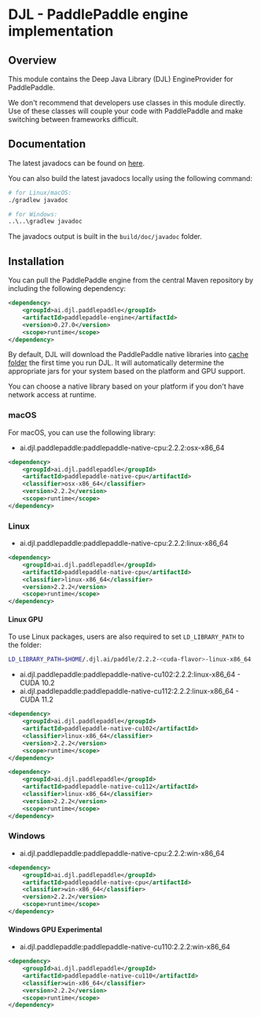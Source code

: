 # DJL - PaddlePaddle engine implementation

## Overview

This module contains the Deep Java Library (DJL) EngineProvider for PaddlePaddle.

We don't recommend that developers use classes in this module directly.
Use of these classes will couple your code with PaddlePaddle and make switching between frameworks difficult.

## Documentation

The latest javadocs can be found on [here](https://javadoc.io/doc/ai.djl.paddlepaddle/paddlepaddle-engine/latest/index.html).

You can also build the latest javadocs locally using the following command:

```sh
# for Linux/macOS:
./gradlew javadoc

# for Windows:
..\..\gradlew javadoc
```
The javadocs output is built in the `build/doc/javadoc` folder.


## Installation
You can pull the PaddlePaddle engine from the central Maven repository by including the following dependency:

```xml
<dependency>
    <groupId>ai.djl.paddlepaddle</groupId>
    <artifactId>paddlepaddle-engine</artifactId>
    <version>0.27.0</version>
    <scope>runtime</scope>
</dependency>
```

By default, DJL will download the PaddlePaddle native libraries into [cache folder](../../../docs/development/cache_management.md) the first time you run DJL.
It will automatically determine the appropriate jars for your system based on the platform and GPU support.

You can choose a native library based on your platform if you don't have network access at runtime.

### macOS
For macOS, you can use the following library:

- ai.djl.paddlepaddle:paddlepaddle-native-cpu:2.2.2:osx-x86_64

```xml
<dependency>
    <groupId>ai.djl.paddlepaddle</groupId>
    <artifactId>paddlepaddle-native-cpu</artifactId>
    <classifier>osx-x86_64</classifier>
    <version>2.2.2</version>
    <scope>runtime</scope>
</dependency>
```

### Linux

- ai.djl.paddlepaddle:paddlepaddle-native-cpu:2.2.2:linux-x86_64

```xml
<dependency>
    <groupId>ai.djl.paddlepaddle</groupId>
    <artifactId>paddlepaddle-native-cpu</artifactId>
    <classifier>linux-x86_64</classifier>
    <version>2.2.2</version>
    <scope>runtime</scope>
</dependency>
```

#### Linux GPU

To use Linux packages, users are also required to set `LD_LIBRARY_PATH` to the folder:

```sh
LD_LIBRARY_PATH=$HOME/.djl.ai/paddle/2.2.2-<cuda-flavor>-linux-x86_64
```

- ai.djl.paddlepaddle:paddlepaddle-native-cu102:2.2.2:linux-x86_64 - CUDA 10.2
- ai.djl.paddlepaddle:paddlepaddle-native-cu112:2.2.2:linux-x86_64 - CUDA 11.2

```xml
<dependency>
    <groupId>ai.djl.paddlepaddle</groupId>
    <artifactId>paddlepaddle-native-cu102</artifactId>
    <classifier>linux-x86_64</classifier>
    <version>2.2.2</version>
    <scope>runtime</scope>
</dependency>
```

```xml
<dependency>
    <groupId>ai.djl.paddlepaddle</groupId>
    <artifactId>paddlepaddle-native-cu112</artifactId>
    <classifier>linux-x86_64</classifier>
    <version>2.2.2</version>
    <scope>runtime</scope>
</dependency>
```


### Windows

- ai.djl.paddlepaddle:paddlepaddle-native-cpu:2.2.2:win-x86_64

```xml
<dependency>
    <groupId>ai.djl.paddlepaddle</groupId>
    <artifactId>paddlepaddle-native-cpu</artifactId>
    <classifier>win-x86_64</classifier>
    <version>2.2.2</version>
    <scope>runtime</scope>
</dependency>
```

#### Windows GPU Experimental

- ai.djl.paddlepaddle:paddlepaddle-native-cu110:2.2.2:win-x86_64

```xml
<dependency>
    <groupId>ai.djl.paddlepaddle</groupId>
    <artifactId>paddlepaddle-native-cu110</artifactId>
    <classifier>win-x86_64</classifier>
    <version>2.2.2</version>
    <scope>runtime</scope>
</dependency>
```

